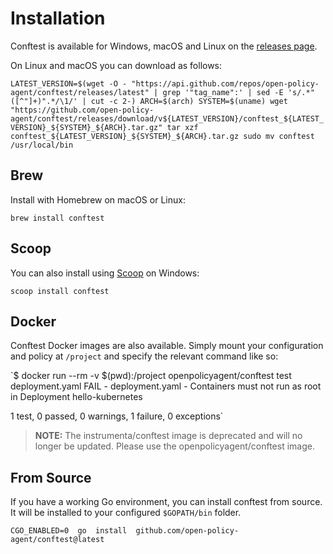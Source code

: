 Installation
============

Conftest is available for Windows, macOS and Linux on the [releases page](https://github.com/open-policy-agent/conftest/releases).

On Linux and macOS you can download as follows:

`LATEST_VERSION=$(wget -O - "https://api.github.com/repos/open-policy-agent/conftest/releases/latest" | grep '"tag_name":' | sed -E 's/.*"([^"]+)".*/\1/' | cut -c 2-)
ARCH=$(arch)
SYSTEM=$(uname)
wget "https://github.com/open-policy-agent/conftest/releases/download/v${LATEST_VERSION}/conftest_${LATEST_VERSION}_${SYSTEM}_${ARCH}.tar.gz"
tar xzf conftest_${LATEST_VERSION}_${SYSTEM}_${ARCH}.tar.gz
sudo mv conftest /usr/local/bin`

Brew
----

Install with Homebrew on macOS or Linux:

`brew install conftest`

Scoop
-----

You can also install using [Scoop](https://scoop.sh/) on Windows:

`scoop install conftest`

Docker
------

Conftest Docker images are also available. Simply mount your configuration and policy at `/project` and specify the relevant command like so:

`$ docker  run  --rm  -v  $(pwd):/project  openpolicyagent/conftest  test  deployment.yaml
FAIL - deployment.yaml - Containers must not run as root in Deployment hello-kubernetes

1 test, 0 passed, 0 warnings, 1 failure, 0 exceptions`

> **NOTE:** The instrumenta/conftest image is deprecated and will no longer be updated. Please use the openpolicyagent/conftest image.

From Source
-----------

If you have a working Go environment, you can install conftest from source. It will be installed to your configured `$GOPATH/bin` folder.

`CGO_ENABLED=0  go  install  github.com/open-policy-agent/conftest@latest`